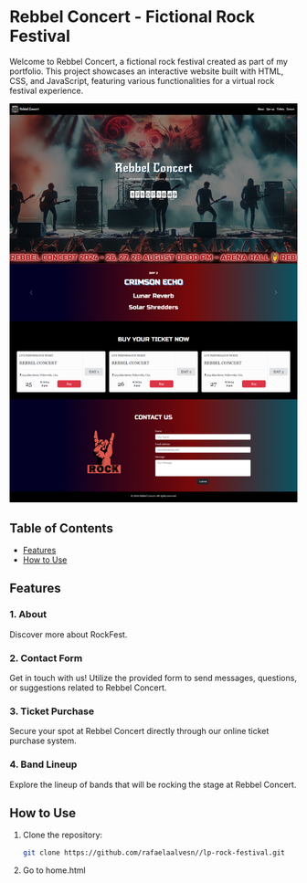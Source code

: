 # Rebbel Concert - Fictional Rock Festival

Welcome to  Rebbel Concert, a fictional rock festival created as part of my portfolio. This project showcases an interactive website built with HTML, CSS, and JavaScript, featuring various functionalities for a virtual rock festival experience.

![Print screen](https://github.com/rafaelaalvesn/lp-rock-festival/blob/main/img/rebbel%20concert.png?)

## Table of Contents

- [Features](#features)
- [How to Use](#how-to-use)

## Features

### 1. About
Discover more about RockFest.

### 2. Contact Form
Get in touch with us! Utilize the provided form to send messages, questions, or suggestions related to Rebbel Concert.

### 3. Ticket Purchase
Secure your spot at  Rebbel Concert directly through our online ticket purchase system.

### 4. Band Lineup
Explore the lineup of bands that will be rocking the stage at Rebbel Concert. 

## How to Use

1. Clone the repository:

   ```bash
   git clone https://github.com/rafaelaalvesn//lp-rock-festival.git

2. Go to home.html
